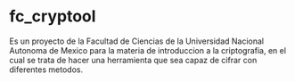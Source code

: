 fc_cryptool
===========
Es un proyecto de la Facultad de Ciencias de la 
Universidad Nacional Autonoma de Mexico	para la 
materia de introduccion a la criptografia, en el
cual se trata de hacer una herramienta que sea 
capaz de cifrar con diferentes metodos.
